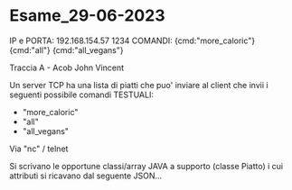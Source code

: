 # Esame_29-06-2023
IP e PORTA: 192.168.154.57 1234
COMANDI:
{cmd:"more_caloric"}
{cmd:"all"}
{cmd:"all_vegans"}


Traccia A - Acob John Vincent

Un server TCP ha una lista di piatti che puo' inviare
al client che invii i seguenti possibile comandi TESTUALI:

- "more_caloric"
- "all"
- "all_vegans"

Via "nc" / telnet

Si scrivano le opportune classi/array JAVA a supporto (classe
Piatto) i cui attributi si ricavano dal seguente JSON...

